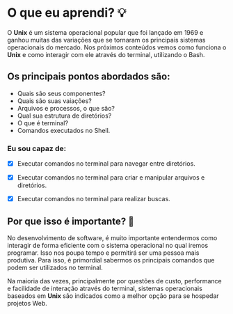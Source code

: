 # O que eu aprendi? 💡

O **Unix** é um sistema operacional popular que foi lançado em 1969 e ganhou muitas das variações que se tornaram os principais sistemas operacionais do mercado. Nos próximos conteúdos vemos como funciona o **Unix** e como interagir com ele através do terminal, utilizando o Bash.

## Os principais pontos abordados são: 

- Quais são seus componentes?
- Quais são suas vaiações?
- Arquivos e processos, o que são?
- Qual sua estrutura de diretórios?
- O que é terminal?
- Comandos executados no Shell.

### Eu sou capaz de: 

- [x] Executar comandos no terminal para navegar entre diretórios.

- [x] Executar comandos no terminal para criar e manipular arquivos e diretórios.

- [x] Executar comandos no terminal para realizar buscas.

## Por que isso é importante? 🤔

No desenvolvimento de software, é muito importante entendermos como interagir de forma eficiente com o sistema operacional no qual iremos programar. Isso nos poupa tempo e permitirá ser uma pessoa mais produtiva. Para isso, é primordial sabermos os principais comandos que podem ser utilizados no terminal.

Na maioria das vezes, principalmente por questões de custo, performance e facilidade de interação através do terminal, sistemas operacionais baseados em **Unix** são indicados como a melhor opção para se hospedar projetos Web.
